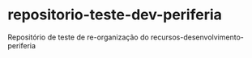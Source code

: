 # repositorio-teste-dev-periferia
Repositório de teste de re-organização do recursos-desenvolvimento-periferia 
